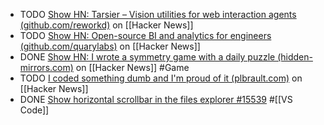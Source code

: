 - TODO [Show HN: Tarsier – Vision utilities for web interaction agents (github.com/reworkd)](https://news.ycombinator.com/item?id=40369319) on [[Hacker News]]
- TODO [Show HN: Open-source BI and analytics for engineers (github.com/quarylabs)](https://news.ycombinator.com/item?id=40367090) on [[Hacker News]]
- DONE [Show HN: I wrote a symmetry game with a daily puzzle (hidden-mirrors.com)](https://news.ycombinator.com/item?id=40368008) on [[Hacker News]] #Game
- TODO [I coded something dumb and I'm proud of it (plbrault.com)](https://news.ycombinator.com/item?id=40366323) on [[Hacker News]]
- DONE [Show horizontal scrollbar in the files explorer #15539](https://github.com/microsoft/vscode/issues/15539#issuecomment-372347815) #[[VS Code]]